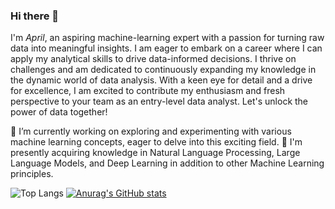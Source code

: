 ### Hi there 👋

<!--
**plengxvi/plengxvi** is a ✨ _special_ ✨ repository because its `README.md` (this file) appears on your GitHub profile.

Here are some ideas to get you started:

- 🔭 I’m currently working on ...
- 🌱 I’m currently learning ...
- 👯 I’m looking to collaborate on ...
- 🤔 I’m looking for help with ...
- 💬 Ask me about ...
- 📫 How to reach me: ...
- 😄 Pronouns: ...
- ⚡ Fun fact: ...
-->

I'm *April*, an aspiring machine-learning expert with a passion for turning raw data into meaningful insights. I am eager to embark on a career where I can apply my analytical skills to drive data-informed decisions. I thrive on challenges and am dedicated to continuously expanding my knowledge in the dynamic world of data analysis. With a keen eye for detail and a drive for excellence, I am excited to contribute my enthusiasm and fresh perspective to your team as an entry-level data analyst. Let's unlock the power of data together!

🔭 I’m currently working on exploring and experimenting with various machine learning concepts, eager to delve into this exciting field.
🌱 I'm presently acquiring knowledge in Natural Language Processing, Large Language Models, and Deep Learning in addition to other Machine Learning principles.

![Top Langs](https://github-readme-stats.vercel.app/api/top-langs/?username=plengxvi&layout=compact)  [![Anurag's GitHub stats](https://github-readme-stats.vercel.app/api?username=plengxvi&show_icons=true&theme=highcontrast)](https://github.com/anuraghazra/github-readme-stats)

